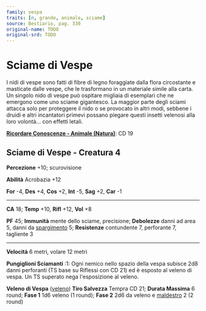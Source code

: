 ```yaml
---
family: vespa
traits: [n, grande, animale, sciame]
source: Bestiario, pag. 330
original-name: TODO
original-srd: TODO
---
```


# Sciame di Vespe

I nidi di vespe sono fatti di fibre di legno foraggiate dalla flora circostante
e masticate dalle vespe, che le trasformano in un materiale simile alla carta.
Un singolo nido di vespe può ospitare migliaia di esemplari che ne emergono come
uno sciame gigantesco. La maggior parte degli sciami attacca solo per proteggere
il nido o se provocato in altri modi, sebbene i druidi e altri incantatori
primevi possano piegare questi insetti velenosi alla loro volontà... con effetti
letali.

**[Ricordare Conoscenze - Animale (Natura)](/azioni/abilita/ricordare-conoscenze)**:
CD 19

## Sciame di Vespe - Creatura 4

**Percezione** +10; scurovisione

**Abilità** Acrobazia +12

**For** -4, **Des** +4, **Cos** +2, **Int** -5, **Sag** +2, **Car** -1

---

**CA** 18; **Temp** +10, **Rifl** +12, **Vol** +8

**PF** 45; **Immunità** mente dello sciame, precisione; **Debolezze** danni ad
area 5, danni da [spargimento](/tratti/spargimento) 5; **Resistenze**
contundente 7, perforante 7, tagliente 3

---

**Velocità** 6 metri, volare 12 metri

**Pungiglioni Sciamanti** :1: Ogni nemico nello spazio della vespa subisce 2d8
danni perforanti (TS base su Riflessi con CD 21) ed è esposto al veleno di
vespa. Un TS superato nega l'esposizione al veleno.

**Veleno di Vespa** ([veleno](/tratti/veleno)) **Tiro Salvezza** Tempra CD 21;
**Durata Massima** 6 round; **Fase 1** 1d6 veleno (1 round); **Fase 2** 2d6 da
veleno e [maldestro](/condizioni/maldestro) 2 (2 round)
